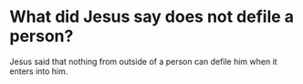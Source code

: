 # What did Jesus say does not defile a person?

Jesus said that nothing from outside of a person can defile him when it enters into him.
